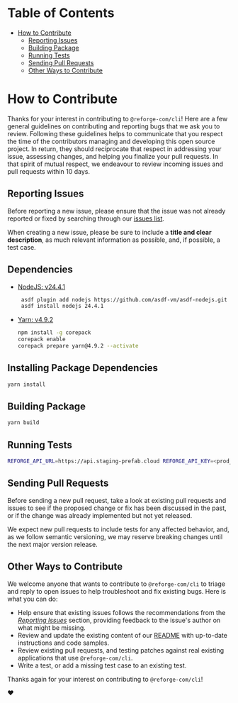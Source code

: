 # Table of Contents

- [How to Contribute](#how-to-contribute)
  - [Reporting Issues](#reporting-issues)
  - [Building Package](#building-package)
  - [Running Tests](#running-tests)
  - [Sending Pull Requests](#sending-pull-requests)
  - [Other Ways to Contribute](#other-ways-to-contribute)

# How to Contribute

Thanks for your interest in contributing to `@reforge-com/cli`! Here are a few general guidelines
on contributing and reporting bugs that we ask you to review. Following these guidelines helps to
communicate that you respect the time of the contributors managing and developing this open source
project. In return, they should reciprocate that respect in addressing your issue, assessing
changes, and helping you finalize your pull requests. In that spirit of mutual respect, we endeavour
to review incoming issues and pull requests within 10 days.

## Reporting Issues

Before reporting a new issue, please ensure that the issue was not already reported or fixed by
searching through our [issues list](https://github.com/reforgehq/cli/issues).

When creating a new issue, please be sure to include a **title and clear description**, as much
relevant information as possible, and, if possible, a test case.

## Dependencies

- [NodeJS: v24.4.1](https://github.com/asdf-vm/asdf-nodejs)

  ```sh
   asdf plugin add nodejs https://github.com/asdf-vm/asdf-nodejs.git
   asdf install nodejs 24.4.1
  ```

- [Yarn: v4.9.2](https://yarnpkg.com/getting-started/install)

  ```sh
  npm install -g corepack
  corepack enable
  corepack prepare yarn@4.9.2 --activate
  ```

## Installing Package Dependencies

```sh
yarn install
```

## Building Package

```sh
yarn build
```

## Running Tests

```sh
REFORGE_API_URL=https://api.staging-prefab.cloud REFORGE_API_KEY=<prod_key> FAKE_PROD_SECRET=<prod_secret> REFORGE_INTEGRATION_TEST_ENCRYPTION_KEY=<integration_key> yarn test
```

## Sending Pull Requests

Before sending a new pull request, take a look at existing pull requests and issues to see if the
proposed change or fix has been discussed in the past, or if the change was already implemented but
not yet released.

We expect new pull requests to include tests for any affected behavior, and, as we follow semantic
versioning, we may reserve breaking changes until the next major version release.

## Other Ways to Contribute

We welcome anyone that wants to contribute to `@reforge-com/cli` to triage and reply to open
issues to help troubleshoot and fix existing bugs. Here is what you can do:

- Help ensure that existing issues follows the recommendations from the
  _[Reporting Issues](#reporting-issues)_ section, providing feedback to the issue's author on what
  might be missing.
- Review and update the existing content of our [README](./README.md) with up-to-date instructions
  and code samples.
- Review existing pull requests, and testing patches against real existing applications that use
  `@reforge-com/cli`.
- Write a test, or add a missing test case to an existing test.

Thanks again for your interest on contributing to `@reforge-com/cli`!

:heart:
